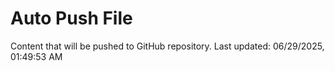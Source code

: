 # Auto Push File

Content that will be pushed to GitHub repository.
Last updated: 06/29/2025, 01:49:53 AM
